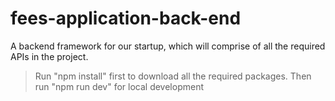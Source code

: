 # fees-application-back-end

A backend framework for our startup, which will comprise of all the required APIs in the project.

> Run "npm install" first to download all the required packages.
> Then run "npm run dev" for local development
